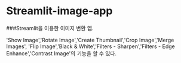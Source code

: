 # Streamlit-image-app

###Streamlit을 이용한 이미지 변환 앱.

'Show Image','Rotate Image','Create Thumbnail','Crop Image','Merge Images',
'Flip Image','Black & White','Filters - Sharpen','Filters - Edge Enhance','Contrast Image'의 기능을 할 수 있다.
